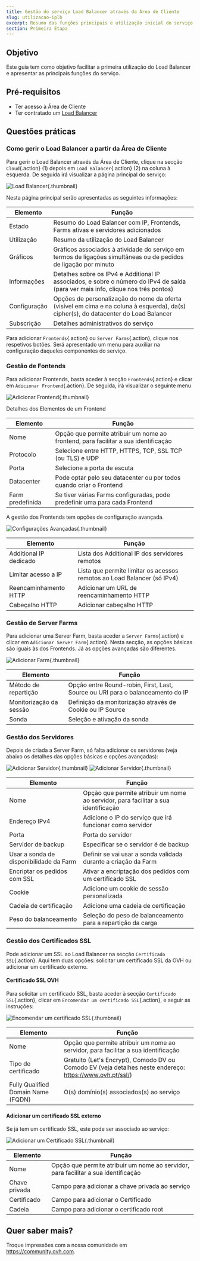 ```yaml
---
title: Gestão do serviço Load Balancer através da Área de Cliente
slug: utilizacao-iplb
excerpt: Resumo das funções principais e utilização inicial do serviço Load Balancer através da Área de Cliente
section: Primeira Etapa
---
```


## Objetivo

Este guia tem como objetivo facilitar a primeira utilização do Load Balancer e apresentar as principais funções do serviço.

## Pré-requisitos

- Ter acesso à Área de Cliente
- Ter contratado um [Load Balancer](https://www.ovh.pt/solucoes/load-balancer/)

## Questões práticas

### Como gerir o Load Balancer a partir da Área de Cliente 

Para gerir o Load Balancer através da Área de Cliente, clique na secção `Cloud`{.action} (1) depois em `Load Balancer`{.action} (2) na coluna à esquerda. De seguida irá visualizar a página principal do serviço: 

![Load Balancer](images/lb_main_page.png){.thumbnail}

Nesta página principal serão apresentadas as seguintes informações:

|Elemento|Função|
|---|---|
|Estado|Resumo do Load Balancer com IP, Frontends, Farms ativas e servidores adicionados|
|Utilização|Resumo da utilização do Load Balancer|
|Gráficos|Gráficos associados à atividade do serviço em termos de ligações simultâneas ou de pedidos de ligação por minuto|
|Informações|Detalhes sobre os IPv4 e Additional IP associados, e sobre o número do IPv4 de saída (para ver mais info, clique nos três pontos)|
|Configuração|Opções de personalização do nome da oferta (visível em cima e na coluna à esquerda), da(s) cipher(s), do datacenter do Load Balancer|
|Subscrição|Detalhes administrativos do serviço|


Para adicionar `Frontends`{.action} ou `Server Farms`{.action}, clique nos respetivos botões. Será apresentado um menu para auxiliar na configuração daqueles componentes do serviço.


### Gestão de Fontends

Para adicionar Frontends, basta aceder à secção `Frontends`{.action} e clicar em `Adicionar Frontend`{.action}. De seguida, irá visualizar o seguinte menu


![Adicionar Frontend](images/add_frontend.png){.thumbnail}

Detalhes dos Elementos de um Frontend


|Elemento|Função|
|---|---|
|Nome|Opção que permite atribuir um nome ao frontend, para facilitar a sua identificação|
|Protocolo|Selecione entre HTTP, HTTPS, TCP, SSL TCP (ou TLS) e UDP|
|Porta|Selecione a porta de escuta|
|Datacenter|Pode optar pelo seu datacenter ou por todos quando criar o Frontend|
|Farm predefinida|Se tiver várias Farms configuradas, pode predefinir uma para cada Frontend|

A gestão dos Frontends tem opções de configuração avançada. 


![Configurações Avançadas](images/advanced_frontend.png){.thumbnail}

|Elemento|Função|
|---|---|
|Additional IP dedicado|Lista dos Additional IP dos servidores remotos|
|Limitar acesso a IP|Lista que permite limitar os acessos remotos ao Load Balancer (só IPv4)|
|Reencaminhamento HTTP|Adicionar um URL de reencaminhamento HTTP|
|Cabeçalho HTTP|Adicionar cabeçalho HTTP|


### Gestão de Server Farms
Para adicionar uma Server Farm, basta aceder a `Server Farms`{.action} e clicar em `Adicionar Server Farm`{.action}. Nesta secção, as opções básicas são iguais às dos Frontends. Já as opções avançadas são diferentes.


![Adicionar Farm](images/advanced_cluster.png){.thumbnail}

|Elemento|Função|
|---|---|
|Método de repartição|Opção entre Round-robin, First, Last, Source ou URI para o balanceamento do IP|
|Monitorização da sessão|Definição da monitorização através de Cookie ou IP Source|
|Sonda|Seleção e ativação da sonda|


### Gestão dos Servidores
Depois de criada a Server Farm, só falta adicionar os servidores (veja abaixo os detalhes das opções básicas e opções avançadas):


![Adicionar Servidor](images/add_server.png){.thumbnail}
![Adicionar Servidor](images/add_server_advanced.png){.thumbnail}


|Elemento|Função|
|---|---|
|Nome|Opção que permite atribuir um nome ao servidor, para facilitar a sua identificação|
|Endereço IPv4|Adicione o IP do serviço que irá funcionar como servidor|
|Porta|Porta do servidor|
|Servidor de backup|Especificar se o servidor é de backup|
|Usar a sonda de disponibilidade da Farm|Definir se vai usar a sonda validada durante a criação da Farm|
|Encriptar os pedidos com SSL|Ativar a encriptação dos pedidos com um certificado SSL|
|Cookie|Adicione um cookie de sessão personalizada|
|Cadeia de certificação|Adicione uma cadeia de certificação|
|Peso do balanceamento|Seleção do peso de balanceamento para a repartição da carga|


### Gestão dos Certificados SSL
Pode adicionar um SSL ao Load Balancer na secção `Certificado SSL`{.action}. Aqui tem duas opções: solicitar um certificado SSL da OVH ou adicionar um certificado externo.

#### Certificado SSL OVH
Para solicitar um certificado SSL, basta aceder à secção `Certificado SSL`{.action}, clicar em `Encomendar um certificado SSL`{.action}, e seguir as instruções:


![Encomendar um certificado SSL](images/ordering_ssl.png){.thumbnail}


|Elemento|Função|
|---|---|
|Nome|Opção que permite atribuir um nome ao servidor, para facilitar a sua identificação|
|Tipo de certificado|Gratuito (Let's Encrypt), Comodo DV ou Comodo EV (veja detalhes neste endereço: https://www.ovh.pt/ssl/)|
|Fully Qualified Domain Name (FQDN)|O(s) domínio(s) associados(s) ao serviço|

#### Adicionar um certificado SSL externo
Se já tem um certificado SSL, este pode ser associado ao serviço:


![Adicionar um Certificado SSL](images/external_ssl.png){.thumbnail}


|Elemento|Função|
|---|---|
|Nome|Opção que permite atribuir um nome ao servidor, para facilitar a sua identificação|
|Chave privada|Campo para adicionar a chave privada ao serviço|
|Certificado|Campo para adicionar o Certificado|
|Cadeia|Campo para adicionar o certificado root|


## Quer saber mais?

Troque impressões com a nossa comunidade em <https://community.ovh.com>.